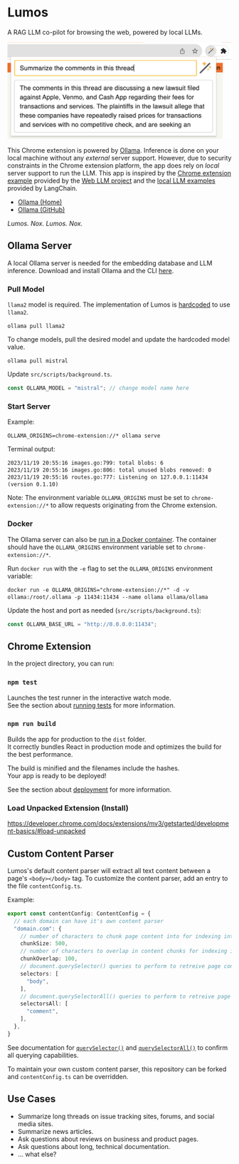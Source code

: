 # Lumos

A RAG LLM co-pilot for browsing the web, powered by local LLMs.

![Screenshot of Lumos](lumos_screenshot.png)

This Chrome extension is powered by [Ollama](https://ollama.ai/). Inference is done on your local machine without any _external_ server support. However, due to security constraints in the Chrome extension platform, the app does rely on _local_ server support to run the LLM. This app is inspired by the [Chrome extension example](https://github.com/mlc-ai/web-llm/tree/main/examples/chrome-extension) provided by the [Web LLM project](https://webllm.mlc.ai/) and the [local LLM examples](https://js.langchain.com/docs/use_cases/question_answering/local_retrieval_qa) provided by LangChain.

- [Ollama (Home)](https://ollama.ai/)
- [Ollama (GitHub)](https://github.com/jmorganca/ollama)

_Lumos. Nox. Lumos. Nox._

## Ollama Server

A local Ollama server is needed for the embedding database and LLM inference. Download and install Ollama and the CLI [here](https://ollama.ai/).

### Pull Model

`llama2` model is required. The implementation of Lumos is [hardcoded](https://github.com/andrewnguonly/Lumos/blob/main/src/scripts/background.ts#L12) to use `llama2`.
```
ollama pull llama2
```

To change models, pull the desired model and update the hardcoded model value.
```
ollama pull mistral
```

Update `src/scripts/background.ts`.
```typescript
const OLLAMA_MODEL = "mistral"; // change model name here
```

### Start Server

Example:
```
OLLAMA_ORIGINS=chrome-extension://* ollama serve
```

Terminal output:
```
2023/11/19 20:55:16 images.go:799: total blobs: 6
2023/11/19 20:55:16 images.go:806: total unused blobs removed: 0
2023/11/19 20:55:16 routes.go:777: Listening on 127.0.0.1:11434 (version 0.1.10)
```

Note: The environment variable `OLLAMA_ORIGINS` must be set to `chrome-extension://*` to allow requests originating from the Chrome extension.

### Docker

The Ollama server can also be [run in a Docker container](https://hub.docker.com/r/ollama/ollama). The container should have the `OLLAMA_ORIGINS` environment variable set to `chrome-extension://*`.

Run `docker run` with the `-e` flag to set the `OLLAMA_ORIGINS` environment variable:
```
docker run -e OLLAMA_ORIGINS="chrome-extension://*" -d -v ollama:/root/.ollama -p 11434:11434 --name ollama ollama/ollama
```

Update the host and port as needed (`src/scripts/background.ts`):
```typescript
const OLLAMA_BASE_URL = "http://0.0.0.0:11434";
```

## Chrome Extension

In the project directory, you can run:

### `npm test`

Launches the test runner in the interactive watch mode.\
See the section about [running tests](https://facebook.github.io/create-react-app/docs/running-tests) for more information.

### `npm run build`

Builds the app for production to the `dist` folder.\
It correctly bundles React in production mode and optimizes the build for the best performance.

The build is minified and the filenames include the hashes.\
Your app is ready to be deployed!

See the section about [deployment](https://facebook.github.io/create-react-app/docs/deployment) for more information.

### Load Unpacked Extension (Install)

https://developer.chrome.com/docs/extensions/mv3/getstarted/development-basics/#load-unpacked

## Custom Content Parser

Lumos's default content parser will extract all text content between a page's `<body></body>` tag. To customize the content parser, add an entry to the file `contentConfig.ts`.

Example:
```typescript
export const contentConfig: ContentConfig = {
  // each domain can have it's own content parser
  "domain.com": {
    // number of characters to chunk page content into for indexing into RAG vectorstore
    chunkSize: 500, 
    // number of characters to overlap in content chunks for indexing into RAG vectorstore
    chunkOverlap: 100,
    // document.querySelector() queries to perform to retreive page content
    selectors: [
      "body",
    ],
    // document.querySelectorAll() queries to perform to retreive page content
    selectorsAll: [
      "comment",
    ],
  },
}
```

See documentation for [`querySelector()`](https://developer.mozilla.org/en-US/docs/Web/API/Document/querySelector) and [`querySelectorAll()`](https://developer.mozilla.org/en-US/docs/Web/API/Document/querySelectorAll) to confirm all querying capabilities.

To maintain your own custom content parser, this repository can be forked and `contentConfig.ts` can be overridden.

## Use Cases
- Summarize long threads on issue tracking sites, forums, and social media sites.
- Summarize news articles.
- Ask questions about reviews on business and product pages.
- Ask questions about long, technical documentation.
- ... what else?
